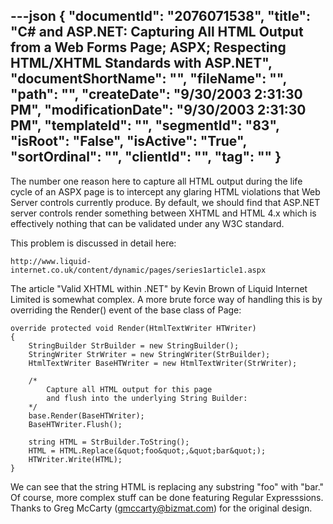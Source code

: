 ---json
{
  "documentId": "2076071538",
  "title": "C# and ASP.NET: Capturing All HTML Output from a Web Forms Page; ASPX; Respecting HTML/XHTML Standards with ASP.NET",
  "documentShortName": "",
  "fileName": "",
  "path": "",
  "createDate": "9/30/2003 2:31:30 PM",
  "modificationDate": "9/30/2003 2:31:30 PM",
  "templateId": "",
  "segmentId": "83",
  "isRoot": "False",
  "isActive": "True",
  "sortOrdinal": "",
  "clientId": "",
  "tag": ""
}
---

The number one reason here to capture all HTML output during the life cycle of an ASPX page is to intercept any glaring HTML violations that Web Server controls currently produce. By default, we should find that ASP.NET server controls render something between XHTML and HTML 4.x which is effectively nothing that can be validated under any W3C standard.

This problem is discussed in detail here:

    http://www.liquid-internet.co.uk/content/dynamic/pages/series1article1.aspx

The article &quot;Valid XHTML within .NET&quot; by Kevin Brown of Liquid Internet Limited is somewhat complex. A more brute force way of handling this is by overriding the Render() event of the base class of Page:

    override protected void Render(HtmlTextWriter HTWriter)
    {
        StringBuilder StrBuilder = new StringBuilder();
        StringWriter StrWriter = new StringWriter(StrBuilder);
        HtmlTextWriter BaseHTWriter = new HtmlTextWriter(StrWriter);

        /*
            Capture all HTML output for this page
            and flush into the underlying String Builder:
        */
        base.Render(BaseHTWriter);
        BaseHTWriter.Flush();

        string HTML = StrBuilder.ToString();
        HTML = HTML.Replace(&quot;foo&quot;,&quot;bar&quot;);
        HTWriter.Write(HTML);
    }

We can see that the string HTML is replacing any substring &quot;foo&quot; with &quot;bar.&quot; Of course, more complex stuff can be done featuring Regular Expresssions. Thanks to Greg McCarty (gmccarty@bizmat.com) for the original design.
